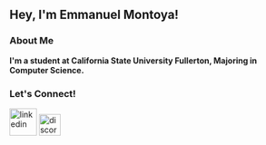 <h2> Hey, I'm Emmanuel Montoya!</h2>
<h3>About Me</h3>
<b>I'm a student at California State University Fullerton, Majoring in Computer Science.</b>
<h3>Let's Connect!</h3>

[<img width="48" height="48" src="https://img.icons8.com/color/48/linkedin.png" alt="linkedin"/>][linkedin]
[<img width="38" height="38" src="https://github.com/eemont/eemont/assets/78556236/b2d93b58-c524-4032-9ebf-b21d72b68314" alt="discord"/>][discord]

[linkedin]:https://www.linkedin.com/in/emmanuel-r-montoya-aguilar-63b81524a/
[discord]:http://discordapp.com/users/266374551451992064

